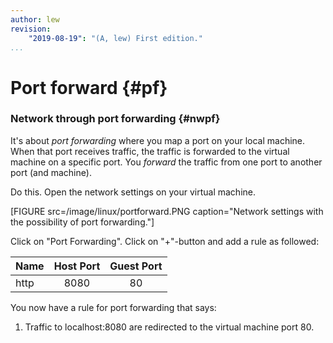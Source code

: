 ```yaml
---
author: lew
revision:
    "2019-08-19": "(A, lew) First edition."
...
```

Port forward {#pf}
=======================

### Network through port forwarding {#nwpf}

It's about *port forwarding* where you map a port on your local machine. When that port receives traffic, the traffic is forwarded to the virtual machine on a specific port. You *forward* the traffic from one port to another port (and machine).

Do this. Open the network settings on your virtual machine.

[FIGURE src=/image/linux/portforward.PNG caption="Network settings with the possibility of port forwarding."]

Click on "Port Forwarding". Click on "+"-button and add a rule as followed:

| Name     | Host Port    | Guest Port    |
|----------|:------------:|:-------------:|
| http     | 8080         | 80            |


<!-- [FIGURE src=/image/linux/portforwardrules.PNG caption="Port forwarding for ssh and http."] -->

You now have a rule for port forwarding that says:

<!-- 1. Trafik till localhost:2222 skickas vidare till den virtuella maskinen port 22. -->
1. Traffic to localhost:8080 are redirected to the virtual machine port 80.
